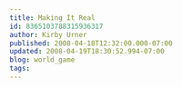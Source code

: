 ```yaml
---
title: Making It Real
id: 8365103788315936317
author: Kirby Urner
published: 2008-04-18T12:32:00.000-07:00
updated: 2008-04-19T18:30:52.994-07:00
blog: world_game
tags: 
---
```


